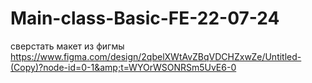 # Main-class-Basic-FE-22-07-24
сверстать макет из фигмы    https://www.figma.com/design/2qbelXWtAvZBqVDCHZxwZe/Untitled-(Copy)?node-id=0-1&amp;t=WYOrWSONRSm5UvE6-0 
